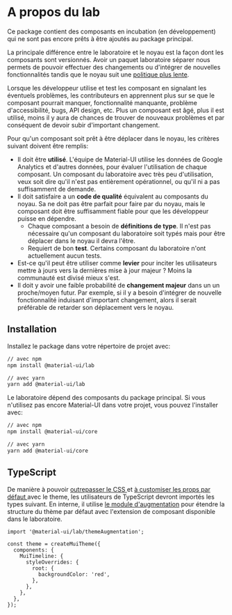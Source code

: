 # A propos du lab

<p class="description">Ce package contient des composants en incubation (en développement) qui ne sont pas encore prêts à être ajoutés au package principal.</p>

La principale différence entre le laboratoire et le noyau est la façon dont les composants sont versionnés. Avoir un paquet laboratoire séparer nous permets de pouvoir effectuer des changements ou d'intégrer de nouvelles fonctionnalités tandis que le noyau suit une [politique plus lente](https://material-ui.com/versions/#release-frequency).

Lorsque les développeur utilise et test les composant en signalant les éventuels problèmes, les contributeurs en apprennent plus sur se que le composant pourrait manquer, fonctionnalité manquante, problème d'accessibilité, bugs, API design, etc. Plus un composant est âgé, plus il est utilisé, moins il y aura de chances de trouver de nouveaux problèmes et par conséquent de devoir subir d'important changement.

Pour qu'un composant soit prêt à être déplacer dans le noyau, les critères suivant doivent être remplis:

- Il doit être **utilisé**. L'équipe de Material-UI utilise les données de Google Analytics et d'autres données, pour évaluer l'utilisation de chaque composant. Un composant du laboratoire avec très peu d'utilisation, veux soit dire qu'il n'est pas entièrement opérationnel, ou qu'il ni a pas suffisamment de demande.
- Il doit satisfaire a un  **code de qualité** équivalent au composants du noyau. Sa ne doit pas être parfait pour faire par du noyau, mais le composant doit être suffisamment fiable pour que les développeur puisse en dépendre.
  - Chaque composant a besoin de **définitions de type**. Il n'est pas nécessaire qu'un composant du laboratoire soit typés mais pour être déplacer dans le noyau il devra l'être.
  - Requiert de bon **test**. Certains composant du laboratoire n'ont actuellement aucun tests.
- Est-ce qu'il peut être utiliser comme **levier** pour inciter les utilisateurs mettre à jours vers la dernières mise à jour majeur ? Moins la communauté est divisé mieux s'est.
- Il doit y avoir une faible probabilité de **changement majeur** dans un un proche/moyen futur. Par exemple, si il y a besoin d'intégrer de nouvelle fonctionnalité induisant d'important changement, alors il serait préférable de retarder son déplacement vers le noyau.

## Installation

Installez le package dans votre répertoire de projet avec:

```sh
// avec npm
npm install @material-ui/lab

// avec yarn
yarn add @material-ui/lab
```

Le laboratoire dépend des composants du package principal. Si vous n'utilisez pas encore Material-UI dans votre projet, vous pouvez l'installer avec:

```sh
// avec npm
npm install @material-ui/core

// avec yarn
yarn add @material-ui/core
```

## TypeScript

De manière à pouvoir [ outrepasser le CSS ](/customization/globals/#css) et [ à customiser les props par défaut ](/customization/globals/#default-props) avec le theme, les utilisateurs de TypeScript devront importés les types suivant. En interne, il utilise [le module d'augmentation](/guides/typescript/#customization-of-theme) pour étendre la structure du thème par défaut avec l'extension de composant disponible dans le laboratoire.

```tsx
import '@material-ui/lab/themeAugmentation';

const theme = createMuiTheme({
  components: {
    MuiTimeline: {
      styleOverrides: {
        root: {
          backgroundColor: 'red',
        },
      },
    },
  },
});
```
